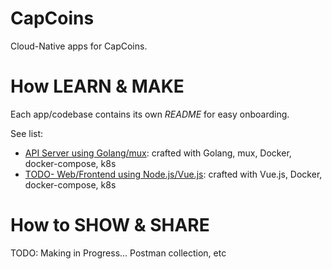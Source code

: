   CapCoins  
============  

Cloud-Native apps for CapCoins.     

# How LEARN & MAKE  
Each app/codebase contains its own _README_ for easy onboarding.   

See list:  
- [API Server using Golang/mux](capcoins-api): crafted with Golang, mux, Docker, docker-compose, k8s  
- [TODO- Web/Frontend using Node.js/Vue.js](capcoins-web): crafted with Vue.js, Docker, docker-compose, k8s  
# How to SHOW & SHARE     
TODO: Making in Progress... 
Postman collection, etc  



